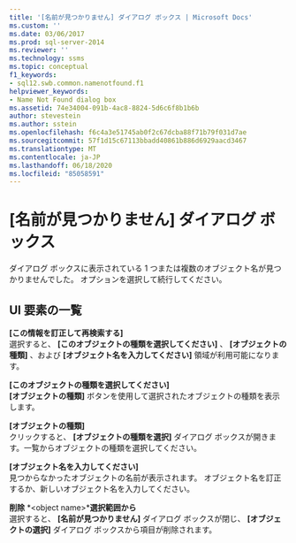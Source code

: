 ```yaml
---
title: '[名前が見つかりません] ダイアログ ボックス | Microsoft Docs'
ms.custom: ''
ms.date: 03/06/2017
ms.prod: sql-server-2014
ms.reviewer: ''
ms.technology: ssms
ms.topic: conceptual
f1_keywords:
- sql12.swb.common.namenotfound.f1
helpviewer_keywords:
- Name Not Found dialog box
ms.assetid: 74e34004-091b-4ac8-8824-5d6c6f8b1b6b
author: stevestein
ms.author: sstein
ms.openlocfilehash: f6c4a3e51745ab0f2c67dcba88f71b79f031d7ae
ms.sourcegitcommit: 57f1d15c67113bbadd40861b886d6929aacd3467
ms.translationtype: MT
ms.contentlocale: ja-JP
ms.lasthandoff: 06/18/2020
ms.locfileid: "85058591"
---
```

# <a name="name-not-found-dialog-box"></a>[名前が見つかりません] ダイアログ ボックス
  ダイアログ ボックスに表示されている 1 つまたは複数のオブジェクト名が見つかりませんでした。 オプションを選択して続行してください。  
  
## <a name="ui-element-list"></a>UI 要素の一覧  
 **[この情報を訂正して再検索する]**  
 選択すると、 **[このオブジェクトの種類を選択してください]** 、 **[オブジェクトの種類]** 、および **[オブジェクト名を入力してください]** 領域が利用可能になります。  
  
 **[このオブジェクトの種類を選択してください]**  
 **[オブジェクトの種類]** ボタンを使用して選択されたオブジェクトの種類を表示します。  
  
 **[オブジェクトの種類]**  
 クリックすると、 **[オブジェクトの種類を選択]** ダイアログ ボックスが開きます。一覧からオブジェクトの種類を選択してください。  
  
 **[オブジェクト名を入力してください]**  
 見つからなかったオブジェクトの名前が表示されます。 オブジェクト名を訂正するか、新しいオブジェクト名を入力してください。  
  
 **削除** *\<object name>***選択範囲から**      
 選択すると、 **[名前が見つかりません]** ダイアログ ボックスが閉じ、 **[オブジェクトの選択]** ダイアログ ボックスから項目が削除されます。  
  
  
